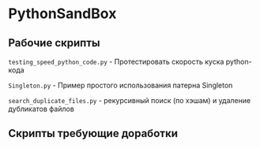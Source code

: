 # PythonSandBox

Рабочие скрипты
---------------
`testing_speed_python_code.py` - Протестировать скорость куска python-кода

`Singleton.py` - Пример простого использования патерна Singleton

`search_duplicate_files.py` - рекурсивный поиск (по хэшам) и удаление дубликатов файлов



Скрипты требующие доработки
---------------------------


